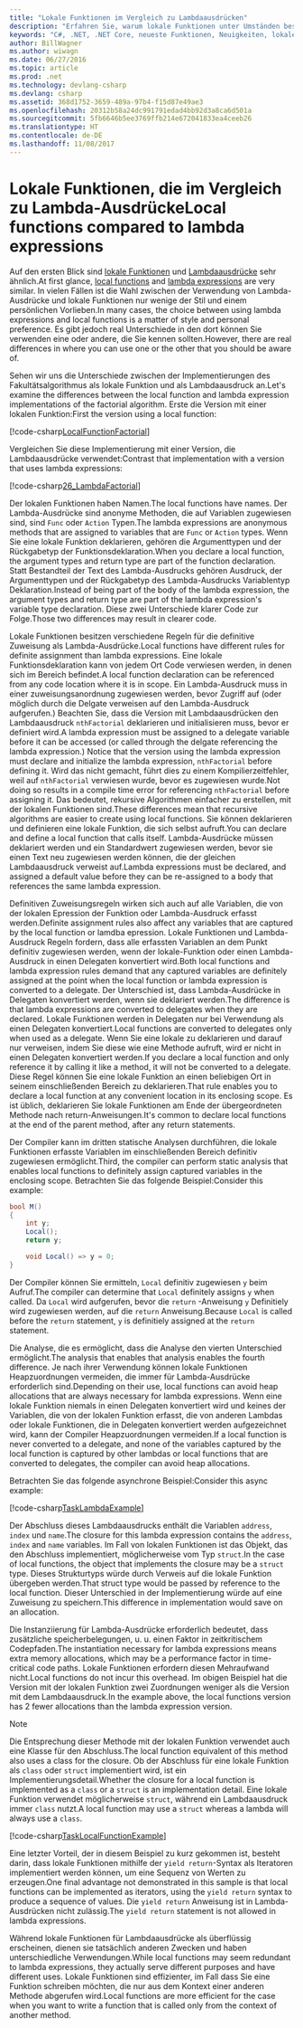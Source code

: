 ```yaml
---
title: "Lokale Funktionen im Vergleich zu Lambdaausdrücken"
description: "Erfahren Sie, warum lokale Funktionen unter Umständen besser geeignet sind als Lambdaausdrücke."
keywords: "C#, .NET, .NET Core, neueste Funktionen, Neuigkeiten, lokale Funktionen, Lambdaausdrücke"
author: BillWagner
ms.author: wiwagn
ms.date: 06/27/2016
ms.topic: article
ms.prod: .net
ms.technology: devlang-csharp
ms.devlang: csharp
ms.assetid: 368d1752-3659-489a-97b4-f15d87e49ae3
ms.openlocfilehash: 20312b58a24dc991791edad4bb92d3a8ca6d501a
ms.sourcegitcommit: 5fb6646b5ee3769ffb214e672041833ea4ceeb26
ms.translationtype: HT
ms.contentlocale: de-DE
ms.lasthandoff: 11/08/2017
---
```

# <a name="local-functions-compared-to-lambda-expressions"></a><span data-ttu-id="646fe-104">Lokale Funktionen, die im Vergleich zu Lambda-Ausdrücke</span><span class="sxs-lookup"><span data-stu-id="646fe-104">Local functions compared to lambda expressions</span></span>

<span data-ttu-id="646fe-105">Auf den ersten Blick sind [lokale Funktionen](programming-guide/classes-and-structs/local-functions.md) und [Lambdaausdrücke](lambda-expressions.md) sehr ähnlich.</span><span class="sxs-lookup"><span data-stu-id="646fe-105">At first glance, [local functions](programming-guide/classes-and-structs/local-functions.md) and [lambda expressions](lambda-expressions.md) are very similar.</span></span> <span data-ttu-id="646fe-106">In vielen Fällen ist die Wahl zwischen der Verwendung von Lambda-Ausdrücke und lokale Funktionen nur wenige der Stil und einem persönlichen Vorlieben.</span><span class="sxs-lookup"><span data-stu-id="646fe-106">In many cases, the choice between using lambda expressions and local functions is a matter of style and personal preference.</span></span> <span data-ttu-id="646fe-107">Es gibt jedoch real Unterschiede in den dort können Sie verwenden eine oder andere, die Sie kennen sollten.</span><span class="sxs-lookup"><span data-stu-id="646fe-107">However, there are real differences in where you can use one or the other that you should be aware of.</span></span>

<span data-ttu-id="646fe-108">Sehen wir uns die Unterschiede zwischen der Implementierungen des Fakultätsalgorithmus als lokale Funktion und als Lambdaausdruck an.</span><span class="sxs-lookup"><span data-stu-id="646fe-108">Let's examine the differences between the local function and lambda expression implementations of the factorial algorithm.</span></span> <span data-ttu-id="646fe-109">Erste die Version mit einer lokalen Funktion:</span><span class="sxs-lookup"><span data-stu-id="646fe-109">First the version using a local function:</span></span>

[!code-csharp[LocalFunctionFactorial](../../samples/snippets/csharp/new-in-7/MathUtilities.cs#37_LocalFunctionFactorial "Recursive factorial using local function")]

<span data-ttu-id="646fe-110">Vergleichen Sie diese Implementierung mit einer Version, die Lambdaausdrücke verwendet:</span><span class="sxs-lookup"><span data-stu-id="646fe-110">Contrast that implementation with a version that uses lambda expressions:</span></span>

[!code-csharp[26_LambdaFactorial](../../samples/snippets/csharp/new-in-7/MathUtilities.cs#38_LambdaFactorial "Recursive factorial using lambda expressions")]

<span data-ttu-id="646fe-111">Der lokalen Funktionen haben Namen.</span><span class="sxs-lookup"><span data-stu-id="646fe-111">The local functions have names.</span></span> <span data-ttu-id="646fe-112">Der Lambda-Ausdrücke sind anonyme Methoden, die auf Variablen zugewiesen sind, sind `Func` oder `Action` Typen.</span><span class="sxs-lookup"><span data-stu-id="646fe-112">The lambda expressions are anonymous methods that are assigned to variables that are `Func` or `Action` types.</span></span> <span data-ttu-id="646fe-113">Wenn Sie eine lokale Funktion deklarieren, gehören die Argumenttypen und der Rückgabetyp der Funktionsdeklaration.</span><span class="sxs-lookup"><span data-stu-id="646fe-113">When you declare a local function, the argument types and return type are part of the function declaration.</span></span> <span data-ttu-id="646fe-114">Statt Bestandteil der Text des Lambda-Ausdrucks gehören Ausdruck, der Argumenttypen und der Rückgabetyp des Lambda-Ausdrucks Variablentyp Deklaration.</span><span class="sxs-lookup"><span data-stu-id="646fe-114">Instead of being part of the body of the lambda expression, the argument types and return type are part of the lambda expression's variable type declaration.</span></span> <span data-ttu-id="646fe-115">Diese zwei Unterschiede klarer Code zur Folge.</span><span class="sxs-lookup"><span data-stu-id="646fe-115">Those two differences may result in clearer code.</span></span>

<span data-ttu-id="646fe-116">Lokale Funktionen besitzen verschiedene Regeln für die definitive Zuweisung als Lambda-Ausdrücke.</span><span class="sxs-lookup"><span data-stu-id="646fe-116">Local functions have different rules for definite assignment than lambda expressions.</span></span> <span data-ttu-id="646fe-117">Eine lokale Funktionsdeklaration kann von jedem Ort Code verwiesen werden, in denen sich im Bereich befindet.</span><span class="sxs-lookup"><span data-stu-id="646fe-117">A local function declaration can be referenced from any code location where it is in scope.</span></span> <span data-ttu-id="646fe-118">Ein Lambda-Ausdruck muss in einer zuweisungsanordnung zugewiesen werden, bevor Zugriff auf (oder möglich durch die Delgate verweisen auf den Lambda-Ausdruck aufgerufen.) Beachten Sie, dass die Version mit Lambdaausdrücken den Lambdaausdruck `nthFactorial` deklarieren und initialisieren muss, bevor er definiert wird.</span><span class="sxs-lookup"><span data-stu-id="646fe-118">A lambda expression must be assigned to a delegate variable before it can be accessed (or called through the delgate referencing the lambda expression.) Notice that the version using the lambda expression must declare and initialize the lambda expression, `nthFactorial` before defining it.</span></span> <span data-ttu-id="646fe-119">Wird das nicht gemacht, führt dies zu einem Kompilierzeitfehler, weil auf `nthFactorial` verwiesen wurde, bevor es zugewiesen wurde.</span><span class="sxs-lookup"><span data-stu-id="646fe-119">Not doing so results in a compile time error for referencing `nthFactorial` before assigning it.</span></span>
<span data-ttu-id="646fe-120">Das bedeutet, rekursive Algorithmen einfacher zu erstellen, mit der lokalen Funktionen sind.</span><span class="sxs-lookup"><span data-stu-id="646fe-120">These differences mean that recursive algorithms are easier to create using local functions.</span></span> <span data-ttu-id="646fe-121">Sie können deklarieren und definieren eine lokale Funktion, die sich selbst aufruft.</span><span class="sxs-lookup"><span data-stu-id="646fe-121">You can declare and define a local function that calls itself.</span></span> <span data-ttu-id="646fe-122">Lambda-Ausdrücke müssen deklariert werden und ein Standardwert zugewiesen werden, bevor sie einen Text neu zugewiesen werden können, die der gleichen Lambdaausdruck verweist auf.</span><span class="sxs-lookup"><span data-stu-id="646fe-122">Lambda expressions must be declared, and assigned a default value before they can be re-assigned to a body that references the same lambda expression.</span></span>

<span data-ttu-id="646fe-123">Definitiven Zuweisungsregeln wirken sich auch auf alle Variablen, die von der lokalen Epression der Funktion oder Lambda-Ausdruck erfasst werden.</span><span class="sxs-lookup"><span data-stu-id="646fe-123">Definite assignment rules also affect any variables that are captured by the local function or lamdba epression.</span></span> <span data-ttu-id="646fe-124">Lokale Funktionen und Lambda-Ausdruck Regeln fordern, dass alle erfassten Variablen an dem Punkt definitiv zugewiesen werden, wenn der lokale-Funktion oder einen Lambda-Ausdruck in einen Delegaten konvertiert wird.</span><span class="sxs-lookup"><span data-stu-id="646fe-124">Both local functions and lambda expression rules demand that any captured variables are definitely assigned at the point when the local function or lambda expression is converted to a delegate.</span></span> <span data-ttu-id="646fe-125">Der Unterschied ist, dass Lambda-Ausdrücke in Delegaten konvertiert werden, wenn sie deklariert werden.</span><span class="sxs-lookup"><span data-stu-id="646fe-125">The difference is that lambda expressions are converted to delegates when they are declared.</span></span> <span data-ttu-id="646fe-126">Lokale Funktionen werden in Delegaten nur bei Verwendung als einen Delegaten konvertiert.</span><span class="sxs-lookup"><span data-stu-id="646fe-126">Local functions are converted to delegates only when used as a delegate.</span></span> <span data-ttu-id="646fe-127">Wenn Sie eine lokale zu deklarieren und darauf nur verweisen, indem Sie diese wie eine Methode aufruft, wird er nicht in einen Delegaten konvertiert werden.</span><span class="sxs-lookup"><span data-stu-id="646fe-127">If you declare a local function and only reference it by calling it like a method, it will not be converted to a delegate.</span></span> <span data-ttu-id="646fe-128">Diese Regel können Sie eine lokale Funktion an einen beliebigen Ort in seinem einschließenden Bereich zu deklarieren.</span><span class="sxs-lookup"><span data-stu-id="646fe-128">That rule enables you to declare a local function at any convenient location in its enclosing scope.</span></span> <span data-ttu-id="646fe-129">Es ist üblich, deklarieren Sie lokale Funktionen am Ende der übergeordneten Methode nach return-Anweisungen.</span><span class="sxs-lookup"><span data-stu-id="646fe-129">It's common to declare local functions at the end of the parent method, after any return statements.</span></span>

<span data-ttu-id="646fe-130">Der Compiler kann im dritten statische Analysen durchführen, die lokale Funktionen erfasste Variablen im einschließenden Bereich definitiv zugewiesen ermöglicht.</span><span class="sxs-lookup"><span data-stu-id="646fe-130">Third, the compiler can perform static analysis that enables local functions to definitely assign captured variables in the enclosing scope.</span></span> <span data-ttu-id="646fe-131">Betrachten Sie das folgende Beispiel:</span><span class="sxs-lookup"><span data-stu-id="646fe-131">Consider this example:</span></span>

```csharp
bool M()
{
    int y;
    Local();
    return y;

    void Local() => y = 0;
}
```

<span data-ttu-id="646fe-132">Der Compiler können Sie ermitteln, `Local` definitiv zugewiesen `y` beim Aufruf.</span><span class="sxs-lookup"><span data-stu-id="646fe-132">The compiler can determine that `Local` definitely assigns `y` when called.</span></span> <span data-ttu-id="646fe-133">Da `Local` wird aufgerufen, bevor die `return` -Anweisung `y` Definitiely wird zugewiesen werden, auf die `return` Anweisung.</span><span class="sxs-lookup"><span data-stu-id="646fe-133">Because `Local` is called before the `return` statement, `y` is definitiely assigned at the `return` statement.</span></span>

<span data-ttu-id="646fe-134">Die Analyse, die es ermöglicht, dass die Analyse den vierten Unterschied ermöglicht.</span><span class="sxs-lookup"><span data-stu-id="646fe-134">The analysis that enables that analysis enables the fourth difference.</span></span>
<span data-ttu-id="646fe-135">Je nach ihrer Verwendung können lokale Funktionen Heapzuordnungen vermeiden, die immer für Lambda-Ausdrücke erforderlich sind.</span><span class="sxs-lookup"><span data-stu-id="646fe-135">Depending on their use, local functions can avoid heap allocations that are always necessary for lambda expressions.</span></span> <span data-ttu-id="646fe-136">Wenn eine lokale Funktion niemals in einen Delegaten konvertiert wird und keines der Variablen, die von der lokalen Funktion erfasst, die von anderen Lambdas oder lokale Funktionen, die in Delegaten konvertiert werden aufgezeichnet wird, kann der Compiler Heapzuordnungen vermeiden.</span><span class="sxs-lookup"><span data-stu-id="646fe-136">If a local function is never converted to a delegate, and none of the variables captured by the local function is captured by other lambdas or local functions that are converted to delegates, the compiler can avoid heap allocations.</span></span> 

<span data-ttu-id="646fe-137">Betrachten Sie das folgende asynchrone Beispiel:</span><span class="sxs-lookup"><span data-stu-id="646fe-137">Consider this async example:</span></span>

[!code-csharp[TaskLambdaExample](../../samples/snippets/csharp/new-in-7/AsyncWork.cs#36_TaskLambdaExample "Task returning method with lambda expression")]

<span data-ttu-id="646fe-138">Der Abschluss dieses Lambdaausdrucks enthält die Variablen `address`, `index` und `name`.</span><span class="sxs-lookup"><span data-stu-id="646fe-138">The closure for this lambda expression contains the `address`, `index` and `name` variables.</span></span> <span data-ttu-id="646fe-139">Im Fall von lokalen Funktionen ist das Objekt, das den Abschluss implementiert, möglicherweise vom Typ `struct`.</span><span class="sxs-lookup"><span data-stu-id="646fe-139">In the case of local functions, the object that implements the closure may be a `struct` type.</span></span> <span data-ttu-id="646fe-140">Dieses Strukturtyps würde durch Verweis auf die lokale Funktion übergeben werden.</span><span class="sxs-lookup"><span data-stu-id="646fe-140">That struct type would be passed by reference to the local function.</span></span> <span data-ttu-id="646fe-141">Dieser Unterschied in der Implementierung würde auf eine Zuweisung zu speichern.</span><span class="sxs-lookup"><span data-stu-id="646fe-141">This difference in implementation would save on an allocation.</span></span>

<span data-ttu-id="646fe-142">Die Instanziierung für Lambda-Ausdrücke erforderlich bedeutet, dass zusätzliche speicherbelegungen, u. u. einen Faktor in zeitkritischem Codepfaden.</span><span class="sxs-lookup"><span data-stu-id="646fe-142">The instantiation necessary for lambda expressions means extra memory allocations, which may be a performance factor in time-critical code paths.</span></span>
<span data-ttu-id="646fe-143">Lokale Funktionen erfordern diesen Mehraufwand nicht.</span><span class="sxs-lookup"><span data-stu-id="646fe-143">Local functions do not incur this overhead.</span></span> <span data-ttu-id="646fe-144">Im obigen Beispiel hat die Version mit der lokalen Funktion zwei Zuordnungen weniger als die Version mit dem Lambdaausdruck.</span><span class="sxs-lookup"><span data-stu-id="646fe-144">In the example above, the local functions version has 2 fewer allocations than the lambda expression version.</span></span>

> [!NOTE]
> <span data-ttu-id="646fe-145">Die Entsprechung dieser Methode mit der lokalen Funktion verwendet auch eine Klasse für den Abschluss.</span><span class="sxs-lookup"><span data-stu-id="646fe-145">The local function equivalent of this method also uses a class for the closure.</span></span> <span data-ttu-id="646fe-146">Ob der Abschluss für eine lokale Funktion als `class` oder `struct` implementiert wird, ist ein Implementierungsdetail.</span><span class="sxs-lookup"><span data-stu-id="646fe-146">Whether the closure for a local function is implemented as a `class` or a `struct` is an implementation detail.</span></span> <span data-ttu-id="646fe-147">Eine lokale Funktion verwendet möglicherweise `struct`, während ein Lambdaausdruck immer `class` nutzt.</span><span class="sxs-lookup"><span data-stu-id="646fe-147">A local function may use a `struct` whereas a lambda will always use a `class`.</span></span>

[!code-csharp[TaskLocalFunctionExample](../../samples/snippets/csharp/new-in-7/AsyncWork.cs#29_TaskExample "Task returning method with local function")]

<span data-ttu-id="646fe-148">Eine letzter Vorteil, der in diesem Beispiel zu kurz gekommen ist, besteht darin, dass lokale Funktionen mithilfe der `yield return`-Syntax als Iteratoren implementiert werden können, um eine Sequenz von Werten zu erzeugen.</span><span class="sxs-lookup"><span data-stu-id="646fe-148">One final advantage not demonstrated in this sample is that local functions can be implemented as iterators, using the `yield return` syntax to produce a sequence of values.</span></span> <span data-ttu-id="646fe-149">Die `yield return` Anweisung ist in Lambda-Ausdrücken nicht zulässig.</span><span class="sxs-lookup"><span data-stu-id="646fe-149">The `yield return` statement is not allowed in lambda expressions.</span></span>

<span data-ttu-id="646fe-150">Während lokale Funktionen für Lambdaausdrücke als überflüssig erscheinen, dienen sie tatsächlich anderen Zwecken und haben unterschiedliche Verwendungen.</span><span class="sxs-lookup"><span data-stu-id="646fe-150">While local functions may seem redundant to lambda expressions, they actually serve different purposes and have different uses.</span></span>
<span data-ttu-id="646fe-151">Lokale Funktionen sind effizienter, im Fall dass Sie eine Funktion schreiben möchten, die nur aus dem Kontext einer anderen Methode abgerufen wird.</span><span class="sxs-lookup"><span data-stu-id="646fe-151">Local functions are more efficient for the case when you want to write a function that is called only from the context of another method.</span></span>

